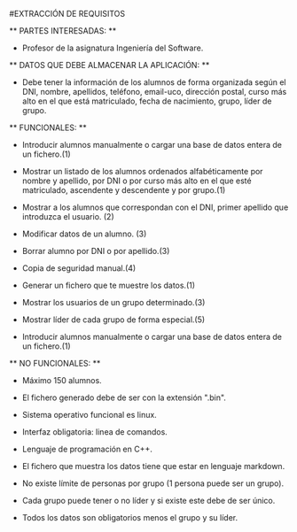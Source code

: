 #EXTRACCIÓN DE REQUISITOS



** PARTES INTERESADAS: **

* Profesor de la asignatura Ingeniería del Software.



** DATOS QUE DEBE ALMACENAR LA APLICACIÓN: **

* Debe tener la información de los alumnos de forma organizada según el DNI, nombre, apellidos, teléfono, email-uco, dirección postal, curso más alto en el que está matriculado, fecha de nacimiento, grupo, líder de grupo. 



** FUNCIONALES: **

* Introducir alumnos manualmente o cargar una base de datos entera de un fichero.(1)

* Mostrar un listado de los alumnos ordenados alfabéticamente por nombre y apellido, por DNI o por curso más alto en el que esté matriculado, ascendente y descendente y por grupo.(1)

* Mostrar a los alumnos que correspondan con el DNI, primer apellido que introduzca el usuario. (2)

* Modificar datos de un alumno. (3)

* Borrar alumno por DNI o por apellido.(3)

* Copia de seguridad manual.(4)

* Generar un fichero que te muestre los datos.(1)

* Mostrar los usuarios de un grupo determinado.(3)

* Mostrar líder de cada grupo de forma especial.(5)

* Introducir alumnos manualmente o cargar una base de datos entera de un fichero.(1)



** NO FUNCIONALES: **

* Máximo 150 alumnos.

* El fichero generado debe de ser con la extensión ".bin".

* Sistema operativo funcional es linux. 

* Interfaz obligatoria: linea de comandos.

* Lenguaje de programación en C++.

* El fichero que muestra los datos tiene que estar en lenguaje markdown.

* No existe límite de personas por grupo (1 persona puede ser un grupo).

* Cada grupo puede tener o no líder y si existe este debe de ser único.

* Todos los datos son obligatorios menos el grupo y su líder.